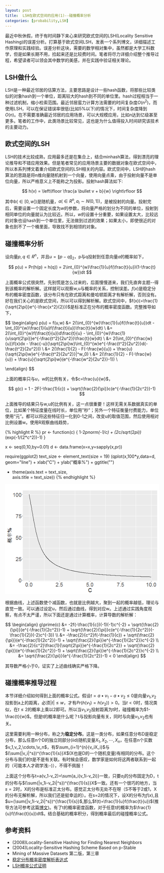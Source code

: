 ```yaml
---
layout: post
title:  LSH在欧式空间的应用(1)--碰撞概率分析
categories: [probability,LSH]
---
```


最近中秋休假，终于有时间静下来心来研究欧式空间的LSH(Locality Sensitive Hashing)的误差分析。打算基于欧式空间LSH，发表一个系列博文，详细描述工作原理和实践经验。误差分析这块，需要的数学相对集中，虽然都是大学工科数学，但是如果长期不用，捡起来还是比较费时间。笔者将尽力详细介绍整个推导过程，希望读者可以领会其中数学的美感，并在实践中验证相关理论。

## LSH做什么

LSH是一种最近邻居的估算方法，主要思路是设计一些hash函数，将那些比较类似的对象hash到一个单位，距离较大的hash到不同的单位里。hash过程相当于一种过滤机制，缩小检索范围。最近邻居蛮力计算方法需要的时间复杂度$O(n^2)$，而使用LSH，可以在保证错误率很低(比如5%以下)的情况下，时间复杂度降到$O(n)$。在不需要准确最近邻居的应用场景，可以大规模应用，比如$n$达到亿级甚至更多。笔者的工作中，此类场景比较常见，这也是为什么值得投入时间研究该技术的主要动力。


## 欧式空间的LSH

LSH的技术比较成熟，应用最多还是在集合上，结合minhash算法，得到漂亮的理论推导和不错应用效果。但是笔者常见的应用场景主要的数据对象在欧式空间中，所以本系列博文着重介绍欧式空间的LSH相关的内容。欧式空间中，LSH的hash算法的思路是将n维向量随机射到一个向量，使用向量点乘，由于投射向量不是单位向量，所以严格意义上不能称之为投影。投射hash算法如下:

$$
	h(v) = \left\lfloor \frac{a \bullet v + b}{w} \right\rfloor
$$

其中$b(\in [0,w])$是随机量，$a (\in R^n,a_i \sim N(0,1))$，是被投射的向量。投射完后，需要设置一个固定长度为$w$的参数，将向量严格的划分为不同的单位，投射到相同单位的向量就认为比较近。所以，$w$的设置十分重要，如果设置太大，比较远的对象也设hash到一个单位里，无法做到过滤的效果；如果太小，即使很近的对象也到不了一个桶里面，导致找不到相领的对象。

## 碰撞概率分析

设向量$p,q \in R^n$，并且$u=\lVert p-q\rVert_2$，p与q投射到任意向量$a$的概率如下，

$$
	p(u) = Pr(h(p) = h(q)) = 2\int_{0}^{w}\frac{1}{u}f(\frac{t}{u})(1-\frac{t}{w})dt
$$

上面概率公式很突然，先别慌是怎么过来的，后面慢慢道来，我们先直奔主题--得到该概率的解析解。这样就可以观察w,u与概率的关系，控制误差。$f(x)$是稳定分布的概率密度函数，该分布只有在欧式距离和曼哈顿距离才有解析解，否则没有。好在我们关心的是欧式空间，所以可以得到解析解。欧式空间中，$f(x)(=\frac{1}{\sqrt{2\pi}}e^{-\frac{x^2}{2}})$是标准正在分布的概率密度函数。完整推导如下，


$$
\begin{align}
	p(u) = f(u,w) &= 2(\int_{0}^{w}\frac{1}{u}f(\frac{t}{u})dt - \int_{0}^{w}\frac{1}{u}f(\frac{t}{u})\frac{t}{w}dt) \\
				  &= 2(\int_{0}^{w}f(\frac{t}{u})d\frac{t}{u} - \int_{0}^{w}\frac{1}{u\sqrt{2\pi}}e^{-\frac{t^2}{2u^2}}\frac{t}{w}dt) \\
				  &= 2(\int_{0}^{\frac{w}{u}}f(x)dx - \frac{-u}{\sqrt{2\pi}w}\int_{0}^{w}e^{-\frac{t^2}{2u^2}}d(-\frac{t^2}{2u^2})) \\
				  &= 2(\frac{1}{2} - F(-\frac{w}{u}) + \frac{u}{\sqrt{2\pi}w}e^{-\frac{t^2}{2u^2}}|^w_0) \\
				  &= 2(\frac{1}{2} - F(-\frac{w}{u}) + \frac{u}{\sqrt{2\pi}w}(e^{-\frac{w^2}{2u^2}}-1)) \\
		 
\end{align}
$$
 
上面的概率只与$u$，$w$的比例有关，令$c=\frac{u}{w}$，
 
$$
	g(c) = 1 - 2F(-\frac{1}{c}) + \sqrt{\frac{2}{\pi}}c(e^{-\frac{1}{2c^2}}-1) 
$$

上面推导的结果只与w,u的比例有关，这一点很重要！这样无需关系数据真实的单位，比如某个特征度量在线时长，单位用"秒"；另外一个特征衡量付费能力，单位使用“元”。都可以将这些特征归一化到0-1之间，改变u的取值范围，然后使用相对比例设置w。使用R观察曲线趋势，

{% highlight R %}
pr <- function(c) {
  1-2*pnorm(-1/c) + (2*c/sqrt(2*pi))*(exp(-1/(2*c^2))-1)
}

x <- seq(0,10,by=0.01)
d <- data.frame(x=x,y=sapply(x,pr))

require(ggplot2)
text_size <- element_text(size = 19)
(qplot(x,100*y,data=d, geom="line") + xlab("C") + ylab("概率%") + ggtitle("") 
+ theme(axis.text = text_size,  
        axis.title = text_size))
{% endhighlight %}

<div align='center'>
	<img src="\img\prob_with_c_lsh.png"/>
</div>


根据曲线，上述函数使个减函数，也就是比例越大，聚到一起的概率越低，理论与直觉一致。可以通过设定u，然后通过曲线，得到对应w。上述通过实践角度观察，有点不太严谨，所以下面还是通过计算概率，计算导数的解析解：

$$
	\begin{align}
		g\prime(c) &= -2f(-\frac{1}{c})(-1)(-1)c^{-2} + \sqrt{\frac{2}{\pi}}(e^{-\frac{1}{2c^2}}-1) + \sqrt{\frac{2}{\pi}}c(e^{-\frac{1}{2c^2}}(-\frac{1}{2})(-2)c^{-3}) \\
				   &= -\frac{2}{c^2}f(-\frac{1}{c}) + \sqrt{\frac{2}{\pi}}(e^{-\frac{1}{2c^2}}-1) + \sqrt{\frac{2}{\pi}}e^{-\frac{1}{2c^2}}c^{-2} \\
				   &= -\frac{2}{c^2}\frac{1}{\sqrt{2\pi}}e^{-\frac{1}{2c^2}} + \sqrt{\frac{2}{\pi}}(e^{-\frac{1}{2c^2}}-1) + \sqrt{\frac{2}{\pi}}e^{-\frac{1}{2c^2}}c^{-2} \\
				   &= \sqrt{\frac{2}{\pi}}(e^{-\frac{1}{2c^2}}-1) < 0
	\end{align}
$$

其导数严格小于0，证实了上述曲线确实严格下降。

## 碰撞概率推导过程

本节详细介绍如何得到上面的概率公式。假设$t=a\bullet v_1 - a \bullet v_2 \le 0$是向量$v_1$,$v_2$投影到a上的距离，必须$|t| \le w$，才有$Pr(h(v_1) = h(v_2)) > 0$。当$t<0$时，情况类似，在$t\le 2$的概率上乘以2即可。所以当$v_1$,$v_2$投射距离为t时，碰撞概率为$1-\frac{t}{w}$。但是t的概率是什么呢？t与投影向量有关，同时与向量$v_1$,$v_2$也有关。

这里需要利用一种分布，称之为**稳定分布**。这是一类分布，如果任意分布D是稳定分布，那么任意n个D的独立同部分(iid)随机变量$X_1,X_2,\cdots,X_n$，在任意n个实数$v_1,v_2,\cdots,\v_n$，有$\sum_{i=1}^{n}{v_iX_i}$与$(\sum{|v_i|^s})^{\frac{1}{s}}X$(X也是D的一个随机变量)有相同的分布。这个分布与我们的t是不是有关联。有时候会感叹，数学家是如何将这两者联系到一起的（可能本人才疏学浅:-)），不得不佩服！

上面这个分布与t=a(v_1-v_2)=\sum{a_i(v_1i-v_2i)}一致，只要$a_i$的分布固定为D，t的分布与$(\sum{|v_1i-v_2i|^s})^{\frac{1}{s}}X$一致。还有一个很巧的地方，当$s=2$时，X的分布是标准正太分布。感觉正太分布无处不在呀（S不等于2或1，X的分布无解析解，所以我们还是挺幸运的）。在s=2的情况下，设X的分布为$f(x)$,且$u=(\sum{|v_1i-v_2i|^s})^{\frac{1}{s}}$,那么$f(t)=\frac{1}{u}f(\frac{t}{u})$(推导方法可参考这篇[博文](/probability/2016/09/04/probability-density-function.html))。有了t的概率密度函数，对于任意t的概率为$\frac{1}{u}f(\frac{t}{u})dt$。结合基础的概率积分，得到概率最后的碰撞概率公式。

## 参考资料

* (2008)Locality-Sensitive Hashing for Finding Nearest Neighbors
* (2004)Locality-Sensitive Hashing Scheme Based on p-Stable
* Mining of Massive Datasets 第二版，第三章
* [稳定分布概率密度解析表达式](http://www.swarmagents.cn/bs/files/jake2011616211724.pdf)
* [LSH概率公式证明](http://blog.sina.com.cn/s/blog_67914f2901019p3v.html)